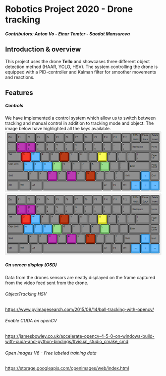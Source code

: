 # Robotics Project 2020 - Drone tracking
##### Contributors: Anton Vo - Einar Tomter - Saodat Mansurova

## Introduction & overview

This project uses the drone **Tello** and showcases three different object detection method (HAAR, YOLO, HSV).
The system controlling the drone is equipped with a PID-controller and Kalman filter for smoother movements and reactions.

## Features

##### Controls

We have implemented a control system which allow us to switch between tracking and manual control in addition to tracking mode and object.
The image below have highlighted all the keys available.
![Image of Keyboard controls](/images/keyboardLayout.png)
<img src=/images/keyboardLayout.png height="200">


##### On screen display (OSD)

Data from the drones sensors are neatly displayed on the frame captured from the video feed sent from the drone.








###### ObjectTracking HSV
https://www.pyimagesearch.com/2015/09/14/ball-tracking-with-opencv/

###### Enable CUDA on openCV
https://jamesbowley.co.uk/accelerate-opencv-4-5-0-on-windows-build-with-cuda-and-python-bindings/#visual_studio_cmake_cmd 

###### Open Images V6 - Free labeled training data
https://storage.googleapis.com/openimages/web/index.html

